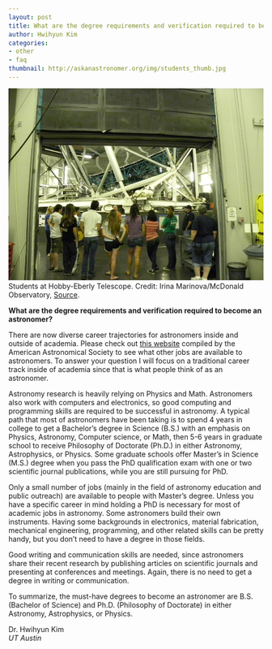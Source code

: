 ```yaml
---
layout: post
title: What are the degree requirements and verification required to become an astronomer?
author: Hwihyun Kim
categories:
- other
- faq
thumbnail: http://askanastronomer.org/img/students_thumb.jpg
---
```

<div class="image">
<img src="/img/students_het.jpg">
<div class="caption">Students at Hobby-Eberly Telescope. Credit: Irina Marinova/McDonald Observatory, <a href="http://mcdonaldobservatory.org/news/gallery/students-hobby-eberly-telescope">Source</a>.</div>
</div>

**What are the degree requirements and verification required to become an astronomer?**

There are now diverse career trajectories for astronomers inside and outside of academia. Please check out [this website](http://aas.org/jobs/career-profiles) compiled by the American Astronomical Society to see what other jobs are available to astronomers. To answer your question I will focus on a traditional career track inside of academia since that is what people think of as an astronomer.
 
 Astronomy research is heavily relying on Physics and Math. Astronomers also work with computers and electronics, so good computing and programming skills are required to be successful in astronomy. A typical path that most of astronomers have been taking is to spend 4 years in college to get a Bachelor’s degree in Science (B.S.) with an emphasis on Physics, Astronomy, Computer science, or Math, then 5-6 years in graduate school to receive Philosophy of Doctorate (Ph.D.) in either Astronomy, Astrophysics, or Physics. Some graduate schools offer Master’s in Science (M.S.) degree when you pass the PhD qualification exam with one or two scientific journal publications, while you are still pursuing for PhD.
 
Only a small number of jobs (mainly in the field of astronomy education and public outreach) are available to people with Master’s degree. Unless you have a specific career in mind holding a PhD is necessary for most of academic jobs in astronomy. Some astronomers build their own instruments. Having some backgrounds in electronics, material fabrication, mechanical engineering, programming, and other related skills can be pretty handy, but you don’t need to have a degree in those fields.

Good writing and communication skills are needed, since astronomers share their recent research by publishing articles on scientific journals and presenting at conferences and meetings. Again, there is no need to get a degree in writing or communication.

To summarize, the must-have degrees to become an astronomer are B.S. (Bachelor of Science) and Ph.D. (Philosophy of Doctorate) in either Astronomy, Astrophysics, or Physics.

Dr. Hwihyun Kim<br>
*UT Austin*

